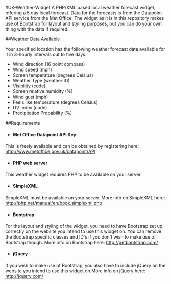 #UK-Weather-Widget
A PHP/XML based local weather forecast widget, offering a 5 day local forecast. Data for the forecasts is from the Datapoint API service from the Met Office. The widget as it is in this repository makes use of Bootstrap for layout and styling purposes, but you can do your own thing with the data if required.

##Weather Data Available

Your specified location has the following weather forecast data available for it in 3-hourly intervals out to five days:

* Wind direction (16 point compass)
* Wind speed (mph)
* Screen temperature (degrees Celsius)
* Weather Type (weather ID)
* Visibility (code)
* Screen relative humidity (%)
* Wind gust (mph)
* Feels like temperature (degrees Celsius)
* UV Index (code)
* Precipitation Probability (%)

##Requirements

* #### Met Office Datapoint API Key
This is freely available and can be obtained by registering here: http://www.metoffice.gov.uk/datapoint/API

* #### PHP web server
This weather widget requires PHP to be available on your server.

* #### SimpleXML 
SimpleXML must be available on your server. More info on SimpleXML here: http://php.net/manual/en/book.simplexml.php

* #### Bootstrap
For the layout and styling of the widget, you need to have Bootstrap set up correctly on the website you intend to use this widget on. You can remove the Bootstrap specific classes and ID's if you don't wish to make use of Bootstrap though. More info on Bootstrap here: http://getbootstrap.com/

* #### jQuery
If you wish to make use of Bootstrap, you also have to include jQuery on the website you intend to use this widget on.More info on jQuery here: http://jquery.com/


